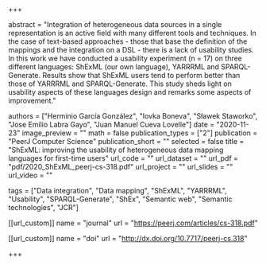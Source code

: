 +++

abstract = "Integration of heterogeneous data sources in a single representation is an active field with many different tools and techniques. In the case of text-based approaches - those that base the definition of the mappings and the integration on a DSL - there is a lack of usability studies. In this work we have conducted a usability experiment (n = 17) on three different languages: ShExML (our own language), YARRRML and SPARQL-Generate. Results show that ShExML users tend to perform better than those of YARRRML and SPARQL-Generate. This study sheds light on usability aspects of these languages design and remarks some aspects of improvement."

authors = ["Herminio García González", "Iovka Boneva", "Sławek Staworko", "Jose Emilio Labra Gayo", "Juan Manuel Cueva Lovelle"]
date = "2020-11-23"
image_preview = ""
math = false
publication_types = ["2"]
publication = "PeerJ Computer Science"
publication_short = ""
selected = false
title = "ShExML: improving the usability of heterogeneous data mapping languages for first-time users"
url_code = ""
url_dataset = ""
url_pdf = "pdf/2020_ShExML_peerj-cs-318.pdf"
url_project = ""
url_slides = ""
url_video = ""

tags = ["Data integration", "Data mapping", "ShExML", "YARRRML", "Usability", "SPARQL-Generate", "ShEx", "Semantic web", "Semantic technologies", "JCR"]

[[url_custom]]
name = "journal"
url = "https://peerj.com/articles/cs-318.pdf"

[[url_custom]]
name = "doi"
url = "http://dx.doi.org/10.7717/peerj-cs.318"

+++